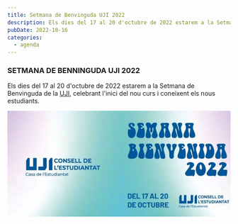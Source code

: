 ```yaml
---
title: Setmana de Benvinguda UJI 2022
description: Els dies del 17 al 20 d'octubre de 2022 estarem a la Setmana de Benvinguda de la UJI, celebrant l'inici del nou curs i coneixent els nous estudiants.
pubDate: 2022-10-16
categories:
  - agenda
---
```


### SETMANA DE BENNINGUDA UJI 2022

Els dies del 17 al 20 d'octubre de 2022 estarem a la Setmana de Benvinguda de la [UJI](https://www.google.es/maps/place/Universitat+Jaume+I/@39.9902105,-0.0511631,14z/data=!4m6!3m5!1s0xd5ffe0fca9b5147:0x1368bf53b3a7fb3f!8m2!3d39.9943481!4d-0.0702147!16zL20vMDg0dGNk?coh=164777&entry=tt&shorturl=1), celebrant l'inici del nou curs i coneixent els nous estudiants.

 ![](images/FfB3LQ8X0AAgyu6.jpg)
